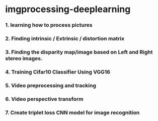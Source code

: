 # imgprocessing-deeplearning
### 1. learning how to process pictures
### 2. Finding intrinsic / Extrinsic /  distortion matrix
### 3. Finding the disparity map/image based on Left and Right stereo images.
### 4. Training Cifar10 Classifier Using VGG16 
### 5. Video preprocessing and tracking
### 6. Video perspective transform
### 7. Create triplet loss CNN model for image recognition
